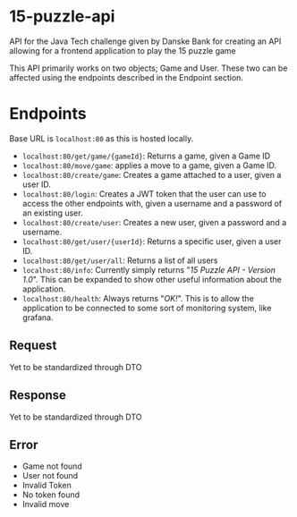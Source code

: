 # 15-puzzle-api
API for the Java Tech challenge given by Danske Bank for creating an API allowing for a frontend application to play the 15 puzzle game

This API primarily works on two objects; Game and User. These two can be affected using the endpoints described in the Endpoint section.

# Endpoints
Base URL is `localhost:80` as this is hosted locally.
- `localhost:80/get/game/{gameId}`: Returns a game, given a Game ID
- `localhost:80/move/game`: applies a move to a game, given a Game ID. 
- `localhost:80/create/game`: Creates a game attached to a user, given a user ID.
- `localhost:80/login`: Creates a JWT token that the user can use to access the other endpoints with, given a username and a password of an existing user.
- `localhost:80/create/user`: Creates a new user, given a password and a username.
- `localhost:80/get/user/{userId}`: Returns a specific user, given a user ID. 
- `localhost:80/get/user/all`: Returns a list of all users 
- `localhost:80/info`: Currently simply returns "*15 Puzzle API - Version 1.0*". This can be expanded to show other useful information about the application.
- `localhost:80/health`: Always returns "*OK!*". This is to allow the application to be connected to some sort of monitoring system, like grafana. 
## Request 
Yet to be standardized through DTO
## Response
Yet to be standardized through DTO
## Error
- Game not found
- User not found
- Invalid Token
- No token found
- Invalid move
